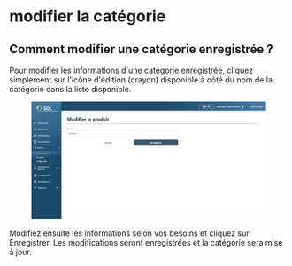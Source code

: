 # modifier la catégorie

## Comment modifier une catégorie enregistrée ?&#x20;

Pour modifier les informations d'une catégorie enregistrée, cliquez simplement sur l'icône d'édition (crayon) disponible à côté du nom de la catégorie dans la liste disponible.

<figure><img src="../../../../.gitbook/assets/prod-upd.png" alt=""><figcaption></figcaption></figure>

Modifiez ensuite les informations selon vos besoins et cliquez sur Enregistrer. Les modifications seront enregistrées et la catégorie sera mise à jour.
